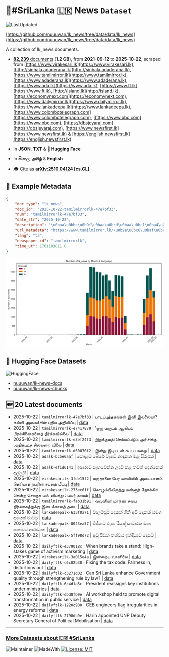 # 📄#SriLanka 🇱🇰 News `Dataset`

![LastUpdated](https://img.shields.io/badge/last_updated-2025--10--22_09:47:01-green)

[https://github.com/nuuuwan/lk_news/tree/data/data/lk_news](https://github.com/nuuuwan/lk_news/tree/data/data/lk_news)

A collection of lk_news documents.

- [**82,239** documents](https://github.com/nuuuwan/lk_news/tree/data/data/lk_news) (**1.2 GB**), from **2021-09-12** to **2025-10-22**, scraped from [https://www.virakesari.lk](https://www.virakesari.lk), [http://sinhala.adaderana.lk](http://sinhala.adaderana.lk), [https://www.tamilmirror.lk](https://www.tamilmirror.lk), [https://www.adaderana.lk](https://www.adaderana.lk), [https://www.ada.lk](https://www.ada.lk), [https://www.ft.lk](https://www.ft.lk), [http://island.lk](http://island.lk), [https://economynext.com](https://economynext.com), [https://www.dailymirror.lk](https://www.dailymirror.lk), [https://www.lankadeepa.lk](https://www.lankadeepa.lk), [https://www.colombotelegraph.com](https://www.colombotelegraph.com), [https://www.bbc.com](https://www.bbc.com), [https://dbsjeyaraj.com](https://dbsjeyaraj.com), [https://www.newsfirst.lk](https://www.newsfirst.lk) & [https://english.newsfirst.lk](https://english.newsfirst.lk)

- In **JSON**, **TXT** & **🤗 Hugging Face**

- In **සිංහල**, **தமிழ்** & **English**

- 🎓 Cite as **[arXiv:2510.04124](https://arxiv.org/abs/2510.04124) [cs.CL]**

## 📝 Example Metadata

```json
{
    "doc_type": "lk_news",
    "doc_id": "2025-10-22-tamilmirrorlk-47e7bf33",
    "num": "tamilmirrorlk-47e7bf33",
    "date_str": "2025-10-22",
    "description": "\u0baa\u0bbe\u0b9f\u0baa\u0bcd\u0baa\u0bc1\u0ba4\u0bcd\u0ba4\u0b95\u0b99\u0bcd\u0b95\u0bb3\u0bcd \u0b87\u0ba9\u0bbf \u0b87\u0bb2\u0bcd\u0bb2\u0bc8\u0baf\u0bbe? \u0b95\u0bb2\u0bcd\u0bb5\u0bbf \u0b85\u0bae\u0bc8\u0b9a\u0bcd\u0b9a\u0bbf\u0ba9\u0bcd \u0baa\u0bc1\u0ba4\u0bbf\u0baf \u0b85\u0bb1\u0bbf\u0bb5\u0bbf\u0baa\u0bcd\u0baa\u0bc1",
    "url_metadata": "https://www.tamilmirror.lk/\u0b9a\u0bc6\u0baf\u0bcd\u0ba4\u0bbf\u0b95\u0bb3\u0bcd/\u0baa\u0bbe\u0b9f\u0baa\u0bcd\u0baa\u0bc1\u0ba4\u0bcd\u0ba4\u0b95\u0b99\u0bcd\u0b95\u0bb3\u0bcd-\u0b87\u0ba9\u0bbf-\u0b87\u0bb2\u0bcd\u0bb2\u0bc8\u0baf\u0bbe-\u0b95\u0bb2\u0bcd\u0bb5\u0bbf-\u0b85\u0bae\u0bc8\u0b9a\u0bcd\u0b9a\u0bbf\u0ba9\u0bcd-\u0baa\u0bc1\u0ba4\u0bbf\u0baf-\u0b85\u0bb1\u0bbf\u0bb5\u0bbf\u0baa\u0bcd\u0baa\u0bc1/175-366639",
    "lang": "ta",
    "newspaper_id": "tamilmirrorlk",
    "time_ut": 1761103811.0
}
```

![Chart](https://raw.githubusercontent.com/nuuuwan/lk_news/refs/heads/data/data/lk_news/docs_by_month_and_lang.png)

## 🤗 Hugging Face Datasets

![HuggingFace](https://img.shields.io/badge/-HuggingFace-FDEE21?style=for-the-badge&logo=HuggingFace)

- [nuuuwan/lk-news-docs](https://huggingface.co/datasets/nuuuwan/lk-news-docs)
- [nuuuwan/lk-news-chunks](https://huggingface.co/datasets/nuuuwan/lk-news-chunks)

## 🆕 20 Latest documents

- 2025-10-22 | `tamilmirrorlk-47e7bf33` | பாடப்புத்தகங்கள் இனி இல்லையா? கல்வி அமைச்சின் புதிய அறிவிப்பு | [data](https://github.com/nuuuwan/lk_news/tree/data/data/lk_news/2020s/2025/2025-10-22-tamilmirrorlk-47e7bf33)
- 2025-10-22 | `tamilmirrorlk-e7417879` | ’ஒரு வருடம் ஆகியும்  பிரச்சினைகளைத் தீர்க்கவில்லை’ | [data](https://github.com/nuuuwan/lk_news/tree/data/data/lk_news/2020s/2025/2025-10-22-tamilmirrorlk-e7417879)
- 2025-10-22 | `tamilmirrorlk-e3ef24f3` | இறக்குமதி செய்யப்படும் அரிசிக்கு அதிகபட்ச சில்லறை விலை | [data](https://github.com/nuuuwan/lk_news/tree/data/data/lk_news/2020s/2025/2025-10-22-tamilmirrorlk-e3ef24f3)
- 2025-10-22 | `tamilmirrorlk-d60070f2` | இன்று இடியுடன் கூடிய மழை | [data](https://github.com/nuuuwan/lk_news/tree/data/data/lk_news/2020s/2025/2025-10-22-tamilmirrorlk-d60070f2)
- 2025-10-22 | `adalk-bc5e6aaf` | කොළඹ බේරේ වැවේ නාඳුනන මළ සිරුරක් | [data](https://github.com/nuuuwan/lk_news/tree/data/data/lk_news/2020s/2025/2025-10-22-adalk-bc5e6aaf)
- 2025-10-22 | `adalk-ef1d6141` | ඉෂාරාට සැඟවෙන්න උදව් කළ තවත් දෙන්නෙක් අල්ලයි | [data](https://github.com/nuuuwan/lk_news/tree/data/data/lk_news/2020s/2025/2025-10-22-adalk-ef1d6141)
- 2025-10-22 | `virakesarilk-3fde15f2` | மருதானை பேர வாவியில் அடையாளம் தெரியாத நபரின் சடலம் மீட்பு | [data](https://github.com/nuuuwan/lk_news/tree/data/data/lk_news/2020s/2025/2025-10-22-virakesarilk-3fde15f2)
- 2025-10-22 | `virakesarilk-273ec61f` | கொழும்பிலிருந்து மன்னார் நோக்கிச் சென்ற சொகுசு பஸ் விபத்து : பலர் காயம் | [data](https://github.com/nuuuwan/lk_news/tree/data/data/lk_news/2020s/2025/2025-10-22-virakesarilk-273ec61f)
- 2025-10-22 | `tamilmirrorlk-fab31b91` | வவுனியா மாநகர சபை நிர்வாகத்துக்கு  இடைக்காலத் தடை | [data](https://github.com/nuuuwan/lk_news/tree/data/data/lk_news/2020s/2025/2025-10-22-tamilmirrorlk-fab31b91)
- 2025-10-22 | `lankadeepalk-635f0a71` | වාලම්පූරි දෙකක් ගිනි අවි දෙකක් සමග අයෙක් මාට්ටු | [data](https://github.com/nuuuwan/lk_news/tree/data/data/lk_news/2020s/2025/2025-10-22-lankadeepalk-635f0a71)
- 2025-10-22 | `lankadeepalk-8023ea57` | විජිතට එ,ජා රියාද් සංචාරක මහා සභාවට ආරාධනා | [data](https://github.com/nuuuwan/lk_news/tree/data/data/lk_news/2020s/2025/2025-10-22-lankadeepalk-8023ea57)
- 2025-10-22 | `lankadeepalk-5ff98d72` | අඩු පීඩන තත්වය ඉන්දියාව දෙසට | [data](https://github.com/nuuuwan/lk_news/tree/data/data/lk_news/2020s/2025/2025-10-22-lankadeepalk-5ff98d72)
- 2025-10-22 | `dailyftlk-e379018c` | When brands take a stand: High-stakes game of activism marketing | [data](https://github.com/nuuuwan/lk_news/tree/data/data/lk_news/2020s/2025/2025-10-22-dailyftlk-e379018c)
- 2025-10-22 | `virakesarilk-3a015e4a` | இன்றைய வானிலை | [data](https://github.com/nuuuwan/lk_news/tree/data/data/lk_news/2020s/2025/2025-10-22-virakesarilk-3a015e4a)
- 2025-10-22 | `dailyftlk-c6c02b30` | Fixing the tax code: Fairness in, distortions out | [data](https://github.com/nuuuwan/lk_news/tree/data/data/lk_news/2020s/2025/2025-10-22-dailyftlk-c6c02b30)
- 2025-10-22 | `dailyftlk-c3271d02` | Can Sri Lanka enhance Government quality through strengthening rule by law? | [data](https://github.com/nuuuwan/lk_news/tree/data/data/lk_news/2020s/2025/2025-10-22-dailyftlk-c3271d02)
- 2025-10-22 | `dailyftlk-6c4d1a5c` | President reassigns key institutions under ministries | [data](https://github.com/nuuuwan/lk_news/tree/data/data/lk_news/2020s/2025/2025-10-22-dailyftlk-6c4d1a5c)
- 2025-10-22 | `dailyftlk-dbd8fb9e` | AI workshop held to promote digital transformation in public service | [data](https://github.com/nuuuwan/lk_news/tree/data/data/lk_news/2020s/2025/2025-10-22-dailyftlk-dbd8fb9e)
- 2025-10-22 | `dailyftlk-1220c900` | CEB engineers flag irregularities in energy reforms | [data](https://github.com/nuuuwan/lk_news/tree/data/data/lk_news/2020s/2025/2025-10-22-dailyftlk-1220c900)
- 2025-10-22 | `dailyftlk-2798db9e` | Harin appointed UNP Deputy Secretary General of Political Mobilisation | [data](https://github.com/nuuuwan/lk_news/tree/data/data/lk_news/2020s/2025/2025-10-22-dailyftlk-2798db9e)

---

### [More Datasets about 🇱🇰 #SriLanka](https://github.com/nuuuwan/lk_datasets)

![Maintainer](https://img.shields.io/badge/maintainer-nuuuwan-red)
![MadeWith](https://img.shields.io/badge/made_with-python-blue)
[![License: MIT](https://img.shields.io/badge/License-MIT-yellow.svg)](https://opensource.org/licenses/MIT)
